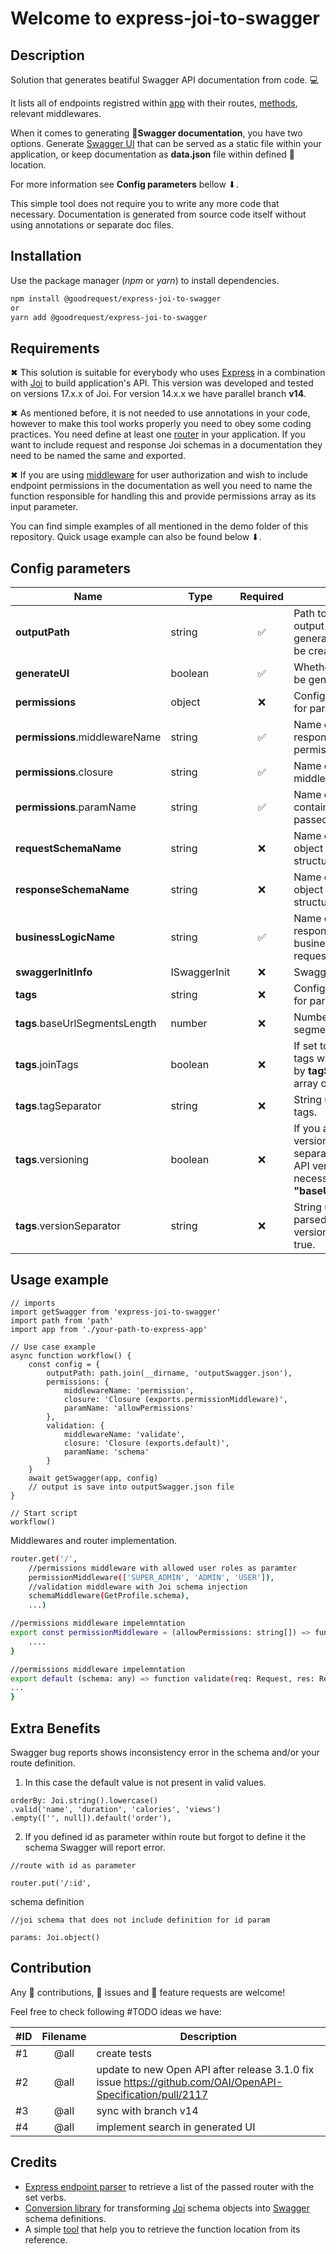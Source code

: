 # Welcome to express-joi-to-swagger

## Description
Solution that generates beatiful Swagger API documentation from code. 💻

It lists all of endpoints registred within [app](https://expressjs.com/) with their routes, [methods](https://expressjs.com/en/guide/routing.html), relevant middlewares.

When it comes to generating 📑**Swagger documentation**, you have two options. Generate [Swagger UI](https://swagger.io/tools/swagger-ui/) that can be served as a static file within your application,
or keep documentation as **data.json** file within defined  📁location.

For more information see **Config parameters** bellow ⬇.

This simple tool does not require you to write any more code that necessary. Documentation is generated from source code itself
without using annotations or separate doc files.

## Installation

Use the package manager (*npm* or *yarn*) to install dependencies.

```bash
npm install @goodrequest/express-joi-to-swagger
or
yarn add @goodrequest/express-joi-to-swagger
```

## Requirements
✖ This solution is suitable for everybody who uses [Express](http://expressjs.com/) in a combination with [Joi](https://joi.dev/) to build application's API.
This version was developed and tested on versions 17.x.x of Joi. For version 14.x.x we have parallel branch **v14**.

✖ As mentioned before, it is not needed to use annotations in your code, however to make this tool works properly you need to
obey some coding practices. You need define at least one [router](https://expressjs.com/en/guide/routing.html) in your application. If you want to include
request and response Joi schemas in a documentation they need to be named the same and exported.

✖ If you are using [middleware](https://expressjs.com/en/guide/using-middleware.html) for user authorization and wish to include
endpoint permissions in the documentation as well you need to name the function responsible for handling this and provide permissions
array as its input parameter.

You can find simple examples of all mentioned in the demo folder of this repository. Quick usage example can also be found below ⬇.


## Config parameters

| Name								| Type   		| Required 			  |Description																			  						|
| ----------------------------------|---------------|:----------------------:|---------------------------------------------------------------------------------------------------- 			|
| **outputPath**					| string  		|  ✅  | Path to directory where output files (JSON if generateUI == false) should be created. 														                      						|
| **generateUI**					| boolean 		|  ✅  | Whether [Swagger UI](https://swagger.io/tools/swagger-ui/) should be generated.					                                                  						|
| **permissions**					| object  		|  ❌  | Configuration parameters for parsing permissions.
| **permissions**.middlewareName	| string  		|  ✅  | Name of the middleware responsible for handling API permissions.													                              						|
| **permissions**.closure			| string  		|  ✅  | Name of the permission middleware closure. 													                              						|
| **permissions**.paramName		| string  		|  ✅  | Name of the parameter containing permissions passed to middleware.													                              						|
| **requestSchemaName**			| string  		|  ❌  | Name of the Joi schema object defining request structure.     |
| **responseSchemaName**			| string  		|  ❌  | Name of the Joi schema object defining response structure.     |
| **businessLogicName**			| string  		|  ✅  | Name of the function responsible for handling business logic of the request.     |
| **swaggerInitInfo**				| ISwaggerInit 	|  ❌  | Swagger initial information.      |
| **tags**						| string  		|  ❌  | Configuration parameters for parsing [tags](https://swagger.io/docs/specification/grouping-operations-with-tags/).      |
| **tags**.baseUrlSegmentsLength 	| number  		|  ❌  | Number of base URL segments.      |
| **tags**.joinTags 				| boolean 		|  ❌  | If set to true, array of parsed tags will be joined to string by **tagSeparator**, otherwise array of tags is returned.      |
| **tags**.tagSeparator 			| string  		|  ❌  | String used to join parsed tags.    |
| **tags**.versioning 				| boolean  		|  ❌  | If you are using multiple versions of API, you can separate endpoints also by API version. In this case it is necessary to define param **"baseUrlSegmentsLength"**.     |
| **tags**.versionSeparator 		| string  		|  ❌  | String used to separate parsed tags from API version tag is versioning == true.     |


## Usage example

```
// imports
import getSwagger from 'express-joi-to-swagger'
import path from 'path'
import app from './your-path-to-express-app'

// Use case example
async function workflow() {
	const config = {
		outputPath: path.join(__dirname, 'outputSwagger.json'),
		permissions: {
			middlewareName: 'permission',
			closure: 'Closure (exports.permissionMiddleware)',
			paramName: 'allowPermissions'
		},
		validation: {
			middlewareName: 'validate',
			closure: 'Closure (exports.default)',
			paramName: 'schema'
		}
	}
	await getSwagger(app, config)
	// output is save into outputSwagger.json file
}

// Start script
workflow()
```


Middlewares and router implementation.
```bash
router.get('/',
	//permissions middleware with allowed user roles as paramter
	permissionMiddleware(['SUPER_ADMIN', 'ADMIN', 'USER']),
	//validation middleware with Joi schema injection
	schemaMiddleware(GetProfile.schema),
	...)

//permissions middleware impelemntation
export const permissionMiddleware = (allowPermissions: string[]) => function permission(req: Request, res: Response, next: NextFunction) {
	....
}

//permissions middleware impelemntation
export default (schema: any) => function validate(req: Request, res: Response, next: NextFunction) {
...
}
```


## Extra Benefits
Swagger bug reports shows inconsistency error in the schema and/or your route definition.

1. In this case the default value is not present in valid values.
```
orderBy: Joi.string().lowercase()
.valid('name', 'duration', 'calories', 'views')
.empty(['', null]).default('order'),
```
2. If you defined id as parameter within route but forgot to define it the schema Swagger will report error.
```
//route with id as parameter

router.put('/:id',
```
schema definition
```
//joi schema that does not include definition for id param

params: Joi.object()
```
## Contribution
Any 👐 contributions, 🐛 issues and 🌟 feature requests are welcome!

Feel free to check following #TODO ideas we have:


| #ID	| Filename	    | Description																				  						|
| ------|:---------------:|-------------------------------------------------------------------------------------------------------- 			|
| #1	|      @all 	| create tests														                      						|
| #2	|      @all		| update to new Open API after release 3.1.0 fix issue https://github.com/OAI/OpenAPI-Specification/pull/2117								                                                  						|
| #3	|      @all  	| sync with branch v14 													                              						|
| #4	|      @all  	| implement search in generated UI 													                              						|


## Credits
*  [Express endpoint parser](https://github.com/AlbertoFdzM/express-list-endpoints) to retrieve a list of the passed router with the set verbs.
*  [Conversion library](https://github.com/Twipped/joi-to-swagger#readme) for transforming [Joi](https://www.npmjs.com/package/joi) schema objects into [Swagger](https://swagger.io/) schema definitions.
*  A simple [tool](https://github.com/midrissi/func-loc) that help you to retrieve the function location from its reference.
